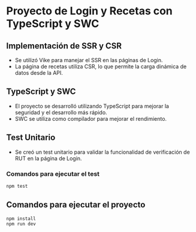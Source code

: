 # Proyecto de Login y Recetas con TypeScript y SWC

## Implementación de SSR y CSR

- Se utilizó Vike para manejar el SSR en las páginas de Login.
- La página de recetas utiliza CSR, lo que permite la carga dinámica de datos desde la API.

## TypeScript y SWC

- El proyecto se desarrolló utilizando TypeScript para mejorar la seguridad y el desarrollo más rápido.
- SWC se utiliza como compilador para mejorar el rendimiento.

## Test Unitario

- Se creó un test unitario para validar la funcionalidad de verificación de RUT en la página de Login.

### Comandos para ejecutar el test

```bash
npm test
```
## Comandos para ejecutar el proyecto

```bash
npm install
npm run dev
